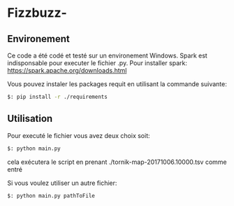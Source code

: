 # Fizzbuzz-

## Environement

Ce code a été codé et testé sur un environement Windows.
Spark est indisponsable pour executer le fichier .py.
Pour installer spark:
https://spark.apache.org/downloads.html

Vous pouvez instaler les packages requit en utilisant la commande suivante:
```bash
$: pip install -r ./requirements
```
## Utilisation 

Pour executé le fichier vous avez deux choix soit:
```bash
$: python main.py
```

cela exécutera le script en prenant  ./tornik-map-20171006.10000.tsv comme entré

Si vous voulez utiliser un autre fichier:

```bash
$: python main.py pathToFile
```
